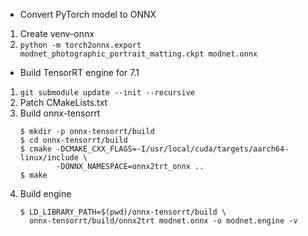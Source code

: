 * Convert PyTorch model to ONNX

1. Create venv-onnx
2. `python -m torch2onnx.export modnet_photographic_portrait_matting.ckpt modnet.onnx`

* Build TensorRT engine for 7.1

1. `git submodule update --init --recursive`
2. Patch CMakeLists.txt
3. Build onnx-tensorrt
   ```
   $ mkdir -p onnx-tensorrt/build
   $ cd onnx-tensorrt/build
   $ cmake -DCMAKE_CXX_FLAGS=-I/usr/local/cuda/targets/aarch64-linux/include \
           -DONNX_NAMESPACE=onnx2trt_onnx ..
   $ make
   ```
4. Build engine
   ```
   $ LD_LIBRARY_PATH=$(pwd)/onnx-tensorrt/build \
     onnx-tensorrt/build/onnx2trt modnet.onnx -o modnet.engine -v
   ```
